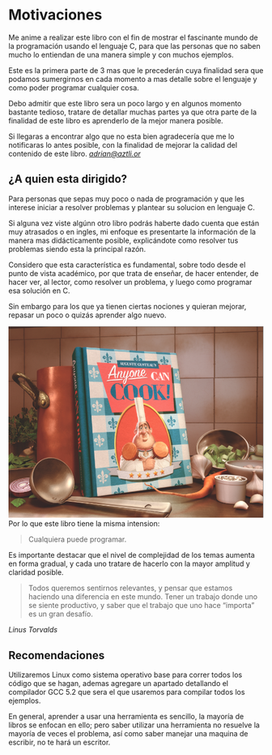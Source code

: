 # Motivaciones
Me anime a realizar este libro con el fin de mostrar el fascinante mundo de la programación usando el lenguaje C, para que las personas que no saben mucho lo entiendan de una manera simple y con muchos ejemplos.

Este es la primera parte de 3 mas que le precederán cuya finalidad sera que podamos sumergirnos en cada momento a mas detalle sobre el lenguaje y como poder programar cualquier cosa.

Debo admitir que este libro sera un poco largo y en algunos momento bastante tedioso, tratare de detallar muchas partes ya que otra parte de la finalidad de este libro es aprenderlo de la mejor manera posible.

Si llegaras a encontrar algo que no esta bien agradecería que me lo notificaras lo antes posible, con la finalidad de mejorar la calidad del contenido de este libro.
*adrian@aztli.or* 

## ¿A quien esta dirigido?
Para personas que sepas muy poco o nada de programación y que les interese iniciar a resolver problemas y plantear su solucion en lenguaje C.

Si alguna vez viste algúnn otro libro podrás haberte dado cuenta que están muy atrasados o en ingles, mi enfoque es presentarte la información de la manera mas didácticamente posible, explicándote como resolver tus problemas siendo esta la principal razón.

Considero que esta característica es fundamental, sobre todo desde el punto de vista académico, por que trata de enseñar, de hacer entender, de hacer ver, al lector, como resolver un problema, y luego como programar  esa solución en C.

Sin embargo para los que ya tienen ciertas nociones y quieran mejorar, repasar un poco o quizás aprender algo nuevo.

![gustea](Imagenes/gustea.png)
Por lo que este libro tiene la misma intension:
> Cualquiera puede programar.

Es importante destacar que el nivel de complejidad de los temas aumenta en forma gradual, y cada uno tratare de hacerlo con la mayor amplitud y claridad posible.

> Todos queremos sentirnos relevantes, y pensar que estamos haciendo una diferencia en este mundo. Tener un trabajo donde uno se siente productivo, y saber que el trabajo que uno hace “importa” es un gran desafío.

*Linus Torvalds*

## Recomendaciones
Utilizaremos Linux como sistema operativo base para correr todos los código que se hagan, ademas agregare un apartado detallando el compilador GCC 5.2 que sera el que usaremos para compilar todos los ejemplos.

En general, aprender a usar una herramienta es sencillo, la mayoría de libros se enfocan en ello; pero saber utilizar una herramienta no resuelve la mayoría de veces el problema, así como saber manejar una maquina de escribir, no te hará un escritor.